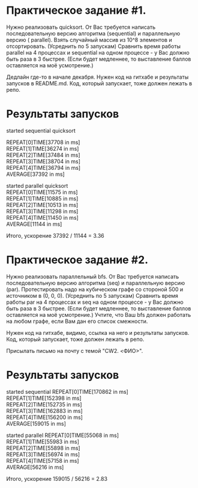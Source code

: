 # Практическое задание #1.

Нужно реализовать quicksort. От Вас требуется написать последовательную версию алгоритма  (sequential) и параллельную версию (
parallel). Взять случайный массив из 10^8 элементов и отсортировать. (Усреднить по 5 запускам) Сравнить время работы parallel на 4
процессах и sequential на одном процессе - у Вас должно быть раза в 3 быстрее.  (Если будет медленнее, то выставление баллов
оставляется на моё усмотрение.)

Дедлайн где-то в начале декабря. Нужен код на гитхабе и результаты запусков в README.md. Код, который запускает, тоже
должен лежать в репо.

# Результаты запусков
started sequential quicksort

REPEAT[0]TIME[37708 in ms]<br />
REPEAT[1]TIME[36274 in ms]<br />
REPEAT[2]TIME[37484 in ms]<br />
REPEAT[3]TIME[38704 in ms]<br />
REPEAT[4]TIME[36794 in ms]<br />
AVERAGE[37392 in ms]<br />

started parallel quicksort<br />
REPEAT[0]TIME[11575 in ms]<br />
REPEAT[1]TIME[10885 in ms]<br />
REPEAT[2]TIME[10513 in ms]<br />
REPEAT[3]TIME[11298 in ms]<br />
REPEAT[4]TIME[11450 in ms]<br />
AVERAGE[11144 in ms]<br />

Итого, ускорение 37392 / 11144 = 3.36

# Практическое задание #2.

Нужно реализовать параллельный bfs. От Вас требуется написать последовательную версию алгоритма  (seq) и параллельную версию (par). Протестировать надо на кубическом графе со стороной 500 и источником в (0, 0, 0). (Усреднить по 5 запускам) Сравнить время работы par на 4 процессах и seq на одном процессе - у Вас должно быть раза в 3 быстрее.  (Если будет медленнее, то выставление баллов оставляется на моё усмотрение.) Учтите, что Ваш bfs должен работать на любом графе, если Вам дан его список смежности.

Нужен код на гитхабе, видимо, ссылка на него и результаты запусков. Код, который запускает, тоже должен лежать в репо.

Присылать письмо на почту с темой "CW2. <ФИО>".

# Результаты запусков
started sequential
REPEAT[0]TIME[170862 in ms]<br />
REPEAT[1]TIME[152398 in ms]<br />
REPEAT[2]TIME[152735 in ms]<br />
REPEAT[3]TIME[162883 in ms]<br />
REPEAT[4]TIME[156200 in ms]<br />
AVERAGE[159015 in ms]<br />

started parallel
REPEAT[0]TIME[55068 in ms]<br />
REPEAT[1]TIME[55983 in ms]<br />
REPEAT[2]TIME[55898 in ms]<br />
REPEAT[3]TIME[56974 in ms]<br />
REPEAT[4]TIME[57158 in ms]<br />
AVERAGE[56216 in ms]<br />

Итого, ускорение 159015 / 56216 = 2.83
